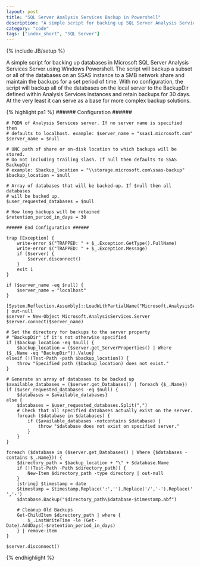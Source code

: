 ```yaml
---
layout: post
title: "SQL Server Analysis Services Backup in Powershell"
description: "A simple script for backing up SQL Server Analysis Services databases to a network share in Powershell"
category: "code"
tags: ["index_short", "SQL Server"]
---
```

{% include JB/setup %}

A simple script for backing up databases in Microsoft SQL Server Analysis Services Server using Windows Powershell. The script will backup a subset or all of the databases on an SSAS instance to a SMB network share and maintain the backups for a set period of time. With no configuration, the script will backup all of the databases on the local server to the BackupDir defined within Analysis Services instances and retain backups for 30 days. At the very least it can serve as a base for more complex backup solutions. 

{% highlight ps1 %}
	###### Configuration ######

	# FQDN of Analysis Services server. If no server name is specified then
	# defaults to localhost. example: $server_name = "ssas1.microsoft.com"
	$server_name = $null

	# UNC path of share or on-disk location to which backups will be stored.
	# Do not including trailing slash. If null then defaults to SSAS BackupDir 
	# example: $backup_location = "\\storage.microsoft.com\ssas-backup"
	$backup_location = $null

	# Array of databases that will be backed-up. If $null then all databases
	# will be backed up.
	$user_requested_databases = $null

	# How long backups will be retained
	$retention_period_in_days = 30

	###### End Configuration ######

	trap [Exception] {
		write-error $("TRAPPED: " + $_.Exception.GetType().FullName) 
		write-error $("TRAPPED: " + $_.Exception.Message)
		if ($server) {
			$server.disconnect()
		}
		exit 1
	}

	if ($server_name -eq $null) {
		$server_name = "localhost"
	}

	[System.Reflection.Assembly]::LoadWithPartialName("Microsoft.AnalysisServices") | out-null
	$server = New-Object Microsoft.AnalysisServices.Server
	$server.connect($server_name)

	# Set the directory for backups to the server property 
	# "BackupDir" if it's not otherwise specified 
	if ($backup_location -eq $null) { 
		$backup_location = ($server.get_ServerProperties() | Where {$_.Name -eq "BackupDir"}).Value}
	elseif (!(Test-Path -path $backup_location)) {
		throw "Specified path ($backup_location) does not exist."
	}

	# Generate an array of databases to be backed up
	$available_databases = ($server.get_Databases() | foreach {$_.Name})
	if ($user_requested_databases -eq $null) {
		$databases = $available_databases}
	else {
		$databases = $user_requested_databases.Split(",")
		# Check that all specified databases actually exist on the server.
		foreach ($database in $databases) {
			if ($available_databases -notcontains $database) {
				throw "$database does not exist on specified server."
			}
		}
	}

	foreach ($database in ($server.get_Databases() | Where {$databases -contains $_.Name})) {
		$directory_path = $backup_location + "\" + $database.Name
		if (!(Test-Path -Path $directory_path)) {
			New-Item $directory_path -type directory | out-null
		}
		[string] $timestamp = date
		$timestamp = $timestamp.Replace(':','').Replace('/','-').Replace(' ','-')
		$database.Backup("$directory_path\$database-$timestamp.abf")

		# Cleanup Old Backups
		Get-ChildItem $directory_path | where { 
			$_.LastWriteTime -le (Get-Date).AddDays(-$retention_period_in_days)
		} | remove-item
	}

	$server.disconnect()
{% endhighlight %}
